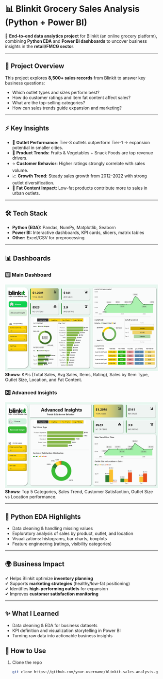 # 📊 Blinkit Grocery Sales Analysis (Python + Power BI)

🚀 **End-to-end data analytics project** for Blinkit (an online grocery platform), combining **Python EDA** and **Power BI dashboards** to uncover business insights in the **retail/FMCG sector**.  

---

## 🔎 Project Overview
This project explores **8,500+ sales records** from Blinkit to answer key business questions:
- Which outlet types and sizes perform best?
- How do customer ratings and item fat content affect sales?
- What are the top-selling categories?
- How can sales trends guide expansion and marketing?

---

## ⚡ Key Insights
- 🏪 **Outlet Performance:** Tier-3 outlets outperform Tier-1 → expansion potential in smaller cities.  
- 🥤 **Product Trends:** Fruits & Vegetables + Snack Foods are top revenue drivers.  
- ⭐ **Customer Behavior:** Higher ratings strongly correlate with sales volume.  
- 📈 **Growth Trend:** Steady sales growth from 2012–2022 with strong outlet diversification.  
- 🛒 **Fat Content Impact:** Low-fat products contribute more to sales in urban outlets.  

---

## 🛠️ Tech Stack
- **Python (EDA):** Pandas, NumPy, Matplotlib, Seaborn  
- **Power BI:** Interactive dashboards, KPI cards, slicers, matrix tables  
- **Other:** Excel/CSV for preprocessing  

---

## 📊 Dashboards

### 1️⃣ Main Dashboard
![Main Dashboard](Blinkit%20Main%20Dashboard.PNG)  
**Shows:** KPIs (Total Sales, Avg Sales, Items, Rating), Sales by Item Type, Outlet Size, Location, and Fat Content.  

### 2️⃣ Advanced Insights
![Advanced Dashboard](Advanced%20Insight%20Dashboard.PNG)  
**Shows:** Top 5 Categories, Sales Trend, Customer Satisfaction, Outlet Size vs Location performance.  

---

## 📂 Python EDA Highlights
- Data cleaning & handling missing values  
- Exploratory analysis of sales by product, outlet, and location  
- Visualizations: histograms, bar charts, boxplots  
- Feature engineering (ratings, visibility categories)  

---

## 🌍 Business Impact
✔ Helps Blinkit optimize **inventory planning**  
✔ Supports **marketing strategies** (healthy/low-fat positioning)  
✔ Identifies **high-performing outlets** for expansion  
✔ Improves **customer satisfaction monitoring**  

---
## ✨ What I Learned

- Data cleaning & EDA for business datasets
- KPI definition and visualization storytelling in Power BI
- Turning raw data into actionable business insights

## 📌 How to Use
1. Clone the repo  
   ```bash
   git clone https://github.com/your-username/blinkit-sales-analysis.git
